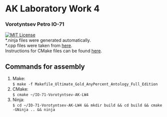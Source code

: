 # AK Laboratory Work 4
### Vorotyntsev Petro IO-71
 [![MIT License](https://img.shields.io/pypi/l/aiogram.svg?style=flat-square)](https://opensource.org/licenses/MIT)
 <br>
\*.ninja files were generated automatically.
<br>
\*.cpp files were taken from [here](https://habr.com/en/post/155201/ ).
<br>
Instructions for CMake files can be found [here]( https://mirkokiefer.com/cmake-by-example-f95eb47d45b1 ).
<br>
## Commands for assembly
1. Make: <br>
`$ make -f Makefile_Ultimate_Gold_AnyPercent_Antology_Full_Edition`
2. CMake:<br>
`$ cmake ~/IO-71-Vorotyntsev-AK-LW4`
3. Ninja:<br>
`$ cd ~/IO-71-Vorotyntsev-AK-LW4 && mkdir build && cd build && cmake -GNinja .. && ninja`
    
